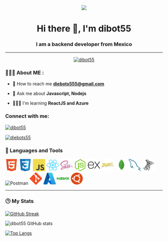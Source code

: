 <div id = "header" align = "center">
    <img src = "https://media.giphy.com/media/xT9IgzoKnwFNmISR8I/giphy.gif" width = "200"/>
    <h1 align = "center"> Hi there 👋, I'm dibot55</h1>
    <h3 align = "center">I am a backend developer from Mexico</h3>
</div>

---

<p align="center"> <a href="https://github.com/ryo-ma/github-profile-trophy"><img src="https://github-profile-trophy.vercel.app/?username=dibot55" alt="dibot55" /></a> </p>

### 🙋🏼‍♂️ About ME :

- 📧 How to reach me **diebots555@gmail.com**

- 📄 Ask me about **Javascript, Nodejs**

- 👨🏼‍💻 I'm learning **ReactJS and Azure**

<h3 align="left">Connect with me:</h3>
<p align="left">
<a href="https://www.linkedin.com/in/dibot55/" target="blank"><img align="center" src="https://raw.githubusercontent.com/rahuldkjain/github-profile-readme-generator/master/src/images/icons/Social/linked-in-alt.svg" alt="dibot55" height="30" width="40" /></a>
    
<a href="https://www.instagram.com/diebots50/" target="blank"><img align="center" src="https://raw.githubusercontent.com/rahuldkjain/github-profile-readme-generator/master/src/images/icons/Social/instagram.svg" alt="diebots55" height="30" width="40" /></a>
</p>

<div align = "left">
    <h3> 🔨 Languages and Tools</h3>
    <div>
    <img src="https://github.com/devicons/devicon/blob/master/icons/html5/html5-original.svg" title="HTML5" alt="HTML" width="40" height="40"/>
    <img src="https://github.com/devicons/devicon/blob/master/icons/css3/css3-original.svg" title="CSS3" alt="CSS" width="40" height="40"/>
    <img src="https://github.com/devicons/devicon/blob/master/icons/javascript/javascript-original.svg" title="JavaScript" alt="JavaScript" width="40" height="40"/>
    <img src="https://github.com/devicons/devicon/blob/master/icons/react/react-original.svg" title="ReactJS" alt="React" width="40" height="40"/>
    <img src="https://github.com/devicons/devicon/blob/master/icons/sass/sass-original.svg" title="Sass" alt="sass" width="40" height="40"/>
    <img src="https://github.com/devicons/devicon/blob/master/icons/nodejs/nodejs-original.svg" title="NodeJS" alt="Node" width="40" height="40"/>
    <img src="https://github.com/devicons/devicon/blob/master/icons/express/express-original.svg" title="Express" alt="Express" width="40" height="40"/>
    <img src="https://github.com/devicons/devicon/blob/master/icons/babel/babel-original.svg" title="Babel" alt="Babel" width="40" height="40"/>
    <img src="https://github.com/devicons/devicon/blob/master/icons/mongodb/mongodb-original.svg" title="MongoDB" alt="Mongo" width="40" height="40"/>
    <img src="https://github.com/devicons/devicon/blob/master/icons/mysql/mysql-original.svg" title="Mysql" alt="Mysql" width="40" height="40"/>
    <img src="https://github.com/devicons/devicon/blob/master/icons/microsoftsqlserver/microsoftsqlserver-plain.svg" title="SqlServer" alt="Sqlserver" width="40" height="40"/>
    <img src="https://www.vectorlogo.zone/logos/getpostman/getpostman-icon.svg" title="Postman" alt="Postman" width="40" height="40"/>
    <img src="https://github.com/devicons/devicon/blob/master/icons/git/git-original.svg" title="Git" alt="Git" width="40" height="40"/>
    <img src="https://github.com/devicons/devicon/blob/master/icons/azure/azure-original.svg" title="Azure" alt="Azure" width="40" height="40"/>
    <img src="https://github.com/devicons/devicon/blob/master/icons/nginx/nginx-original.svg" title="Nginx" alt="Nginx" width="40" height="40"/>
    <img src="https://github.com/devicons/devicon/blob/master/icons/ubuntu/ubuntu-plain.svg" title="Ubuntu" alt="Ubuntu" width="40" height="40"/>
    </div>
</div>

---

### 🕒 My Stats

[![GitHub Streak](http://github-readme-streak-stats.herokuapp.com?user=dibot55&theme=onedark_duo&hide_border=true)](https://git.io/streak-stats)

![dibot55 GitHub stats](https://github-readme-stats.vercel.app/api?username=dibot55&show_icons=true&theme=radical)

[![Top Langs](https://github-readme-stats.vercel.app/api/top-langs/?username=dibot55&layout=compact)](https://github.com/anuraghazra/github-readme-stats)

